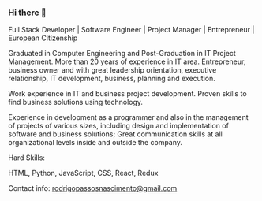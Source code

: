 ### Hi there 👋

Full Stack Developer | Software Engineer | Project Manager | Entrepreneur | European Citizenship

Graduated in Computer Engineering and Post-Graduation in IT Project Management. More than 20 years of experience in IT area. Entrepreneur, business owner and with great leadership orientation, executive relationship, IT development, business, planning and execution.

Work experience in IT and business project development. Proven skills to find business solutions using technology.

Experience in development as a programmer and also in the management of projects of various sizes, including design and implementation of software and business solutions; Great communication skills at all organizational levels inside and outside the company.

Hard Skills:

HTML, Python, JavaScript, CSS, React, Redux

Contact info: rodrigopassosnascimento@gmail.com
